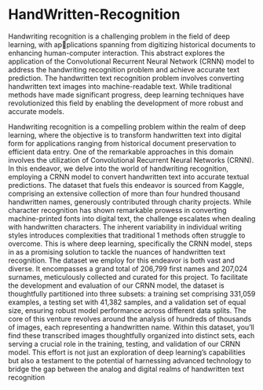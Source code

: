 # HandWritten-Recognition
Handwriting recognition is a challenging problem in the field of deep learning, with applications spanning from digitizing historical documents to enhancing human-computer
interaction. This abstract explores the application of the Convolutional Recurrent
Neural Network (CRNN) model to address the handwriting recognition problem and
achieve accurate text prediction. The handwritten text recognition problem involves
converting handwritten text images into machine-readable text. While traditional
methods have made significant progress, deep learning techniques have revolutionized
this field by enabling the development of more robust and accurate models.

Handwriting recognition is a compelling problem within the realm of deep learning, where
the objective is to transform handwritten text into digital form for applications ranging from
historical document preservation to efficient data entry. One of the remarkable approaches in
this domain involves the utilization of Convolutional Recurrent Neural Networks (CRNN).
In this endeavor, we delve into the world of handwriting recognition, employing a CRNN
model to convert handwritten text into accurate textual predictions. The dataset that fuels
this endeavor is sourced from Kaggle, comprising an extensive collection of more than four
hundred thousand handwritten names, generously contributed through charity projects.
While character recognition has shown remarkable prowess in converting machine-printed
fonts into digital text, the challenge escalates when dealing with handwritten characters.
The inherent variability in individual writing styles introduces complexities that traditional
1
methods often struggle to overcome. This is where deep learning, specifically the CRNN
model, steps in as a promising solution to tackle the nuances of handwritten text recognition.
The dataset we employ for this endeavor is both vast and diverse. It encompasses a grand
total of 206,799 first names and 207,024 surnames, meticulously collected and curated for
this project. To facilitate the development and evaluation of our CRNN model, the dataset
is thoughtfully partitioned into three subsets: a training set comprising 331,059 examples,
a testing set with 41,382 samples, and a validation set of equal size, ensuring robust model
performance across different data splits.
The core of this venture revolves around the analysis of hundreds of thousands of images, each
representing a handwritten name. Within this dataset, you’ll find these transcribed images
thoughtfully organized into distinct sets, each serving a crucial role in the training, testing,
and validation of our CRNN model. This effort is not just an exploration of deep learning’s
capabilities but also a testament to the potential of harnessing advanced technology to bridge
the gap between the analog and digital realms of handwritten text recognition
